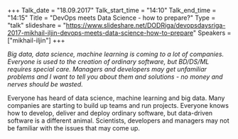 +++
Talk_date = "18.09.2017"
Talk_start_time = "14:10"
Talk_end_time = "14:15"
Title = "DevOps meets Data Science - how to prepare?"
Type = "talk"
slideshare = "https://www.slideshare.net/DODRiga/devopsdaysriga-2017-mikhail-iljin-devops-meets-data-science-how-to-prepare"
Speakers = ["mikhail-iljin"]
+++

<p><em>Big data, data science, machine learning is coming to a lot of companies. Everyone is used to the creation of ordinary software, but BD/DS/ML requires special care. Managers and developers may get unfamiliar problems and I want to tell you about them and solutions - no money and nerves should be wasted.</em></p>

<p>Everyone has heard of data science, machine learning and big data. Many companies are starting to build up teams and run projects. Everyone knows how to develop, deliver and deploy ordinary software, but data-driven software is a different animal. Scientists, developers and managers may not be familiar with the issues that may come up.</p>
